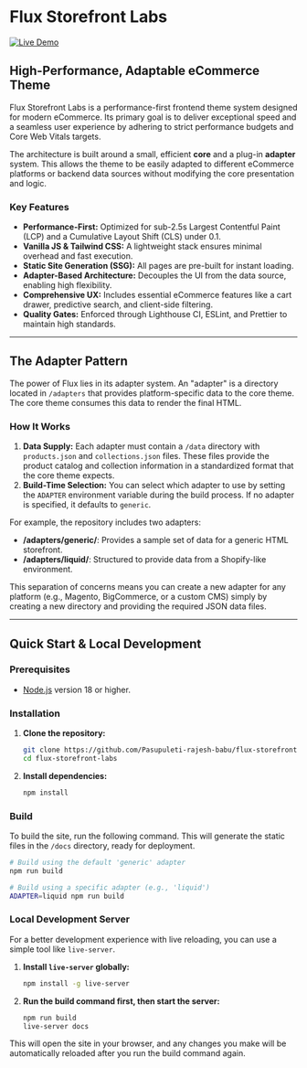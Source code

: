 # Flux Storefront Labs

[![Live Demo](https://img.shields.io/badge/Live-Demo-brightgreen)](https://pasupuleti-rajesh-babu.github.io/flux-storefront-labs/)

## High-Performance, Adaptable eCommerce Theme

Flux Storefront Labs is a performance-first frontend theme system designed for modern eCommerce. Its primary goal is to deliver exceptional speed and a seamless user experience by adhering to strict performance budgets and Core Web Vitals targets.

The architecture is built around a small, efficient **core** and a plug-in **adapter** system. This allows the theme to be easily adapted to different eCommerce platforms or backend data sources without modifying the core presentation and logic.

### Key Features

- **Performance-First:** Optimized for sub-2.5s Largest Contentful Paint (LCP) and a Cumulative Layout Shift (CLS) under 0.1.
- **Vanilla JS & Tailwind CSS:** A lightweight stack ensures minimal overhead and fast execution.
- **Static Site Generation (SSG):** All pages are pre-built for instant loading.
- **Adapter-Based Architecture:** Decouples the UI from the data source, enabling high flexibility.
- **Comprehensive UX:** Includes essential eCommerce features like a cart drawer, predictive search, and client-side filtering.
- **Quality Gates:** Enforced through Lighthouse CI, ESLint, and Prettier to maintain high standards.

---

## The Adapter Pattern

The power of Flux lies in its adapter system. An "adapter" is a directory located in `/adapters` that provides platform-specific data to the core theme. The core theme consumes this data to render the final HTML.

### How It Works

1.  **Data Supply:** Each adapter must contain a `/data` directory with `products.json` and `collections.json` files. These files provide the product catalog and collection information in a standardized format that the core theme expects.
2.  **Build-Time Selection:** You can select which adapter to use by setting the `ADAPTER` environment variable during the build process. If no adapter is specified, it defaults to `generic`.

For example, the repository includes two adapters:
-   **/adapters/generic/**: Provides a sample set of data for a generic HTML storefront.
-   **/adapters/liquid/**: Structured to provide data from a Shopify-like environment.

This separation of concerns means you can create a new adapter for any platform (e.g., Magento, BigCommerce, or a custom CMS) simply by creating a new directory and providing the required JSON data files.

---

## Quick Start & Local Development

### Prerequisites

- [Node.js](https://nodejs.org/en/) version 18 or higher.

### Installation

1.  **Clone the repository:**
    ```bash
    git clone https://github.com/Pasupuleti-rajesh-babu/flux-storefront-labs.git
    cd flux-storefront-labs
    ```
2.  **Install dependencies:**
    ```bash
    npm install
    ```

### Build

To build the site, run the following command. This will generate the static files in the `/docs` directory, ready for deployment.

```bash
# Build using the default 'generic' adapter
npm run build

# Build using a specific adapter (e.g., 'liquid')
ADAPTER=liquid npm run build
```

### Local Development Server

For a better development experience with live reloading, you can use a simple tool like `live-server`.

1.  **Install `live-server` globally:**
    ```bash
    npm install -g live-server
    ```
2.  **Run the build command first, then start the server:**
    ```bash
    npm run build
    live-server docs
    ```
This will open the site in your browser, and any changes you make will be automatically reloaded after you run the build command again. 